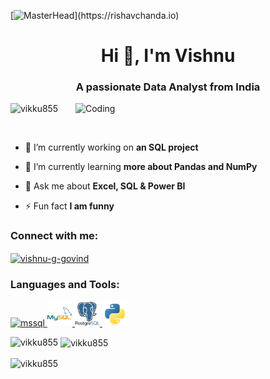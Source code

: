 [![MasterHead](https://1.bp.blogspot.com/-7A4WynwLsM...)](https://rishavchanda.io)
<h1 align="center">Hi 👋, I'm Vishnu</h1>
<h3 align="center">A passionate Data Analyst from India</h3>
<img align="right" alt="Coding" width="400" src="https://www.google.com/imgres?q=data%20analyst%20animated%20image&imgurl=https%3A%2F%2Fstatic.vecteezy.com%2Fsystem%2Fresources%2Fpreviews%2F005%2F607%2F176%2Foriginal%2Fa-data-analyst-sits-at-work-in-front-of-a-computer-device-showing-statistics-and-graphs-in-front-of-him-flat-style-cartoon-illustration-free-vector.jpg&imgrefurl=https%3A%2F%2Fwww.vecteezy.com%2Fvector-art%2F5607176-a-data-analyst-sits-at-work-in-front-of-a-computer-device-showing-statistics-and-graphs-in-front-of-him-flat-style-cartoon-illustration-vector&docid=Xzxym1fecX8KBM&tbnid=Fr0_PxtncxtA_M&vet=12ahUKEwjjna-4lpiIAxXFha8BHbjhDWIQM3oECGMQAA..i&w=1920&h=1356&hcb=2&ved=2ahUKEwjjna-4lpiIAxXFha8BHbjhDWIQM3oECGMQAA">

<p align="left"> <img src="https://komarev.com/ghpvc/?username=vikku855&label=Profile%20views&color=0e75b6&style=flat" alt="vikku855" /> </p>

<p align="left"> <a href="https://twitter.com/" target="blank"><img src="https://img.shields.io/twitter/follow/?logo=twitter&style=for-the-badge" alt="" /></a> </p>

- 🔭 I’m currently working on **an SQL project**

- 🌱 I’m currently learning **more about Pandas and NumPy**

- 💬 Ask me about **Excel, SQL & Power BI**

- ⚡ Fun fact **I am funny**

<h3 align="left">Connect with me:</h3>
<p align="left">
<a href="https://linkedin.com/in/vishnu-g-govind" target="blank"><img align="center" src="https://raw.githubusercontent.com/rahuldkjain/github-profile-readme-generator/master/src/images/icons/Social/linked-in-alt.svg" alt="vishnu-g-govind" height="30" width="40" /></a>
</p>

<h3 align="left">Languages and Tools:</h3>
<p align="left"> <a href="https://www.microsoft.com/en-us/sql-server" target="_blank" rel="noreferrer"> <img src="https://www.svgrepo.com/show/303229/microsoft-sql-server-logo.svg" alt="mssql" width="40" height="40"/> </a> <a href="https://www.mysql.com/" target="_blank" rel="noreferrer"> <img src="https://raw.githubusercontent.com/devicons/devicon/master/icons/mysql/mysql-original-wordmark.svg" alt="mysql" width="40" height="40"/> </a> <a href="https://www.postgresql.org" target="_blank" rel="noreferrer"> <img src="https://raw.githubusercontent.com/devicons/devicon/master/icons/postgresql/postgresql-original-wordmark.svg" alt="postgresql" width="40" height="40"/> </a> <a href="https://www.python.org" target="_blank" rel="noreferrer"> <img src="https://raw.githubusercontent.com/devicons/devicon/master/icons/python/python-original.svg" alt="python" width="40" height="40"/> </a> </p>

<p><img align="left" src="https://github-readme-stats.vercel.app/api/top-langs?username=vikku855&show_icons=true&locale=en&layout=compact" alt="vikku855" /></p>

<p>&nbsp;<img align="center" src="https://github-readme-stats.vercel.app/api?username=vikku855&show_icons=true&locale=en" alt="vikku855" /></p>

<p><img align="center" src="https://github-readme-streak-stats.herokuapp.com/?user=vikku855&" alt="vikku855" /></p>
